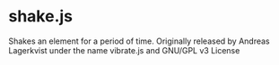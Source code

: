 # shake.js
Shakes an element for a period of time. Originally released by Andreas Lagerkvist under the name vibrate.js and GNU/GPL v3 License
